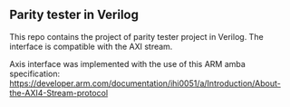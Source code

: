 ## Parity tester in Verilog 

This repo contains the project of parity tester project in Verilog. The interface is compatible with the AXI stream.

Axis interface was implemented with the use of this ARM amba specification: 
<https://developer.arm.com/documentation/ihi0051/a/Introduction/About-the-AXI4-Stream-protocol>
